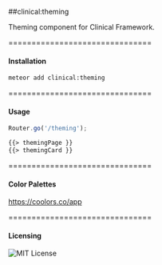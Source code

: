 ##clinical:theming

Theming component for Clinical Framework.  

===============================
#### Installation  

````bash
meteor add clinical:theming
````

===============================
#### Usage  

````js
Router.go('/theming');
````

````html
{{> themingPage }}
{{> themingCard }}
````

===============================
#### Color Palettes  

https://coolors.co/app

===============================
#### Licensing  

![MIT License](https://img.shields.io/badge/license-MIT-blue.svg)
